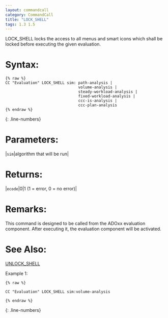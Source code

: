 ```yaml
---
layout: commandcall
category: CommandCall
title: "LOCK_SHELL"
tags: 1.3 1.5
---
```


LOCK_SHELL locks the access to all menus and smart icons which shall be locked before executing the given evaluation.

# Syntax:

```adoscript
{% raw %}
CC "Evaluation" LOCK_SHELL sim: path-analysis | 
								volume-analysis | 
								steady-workload-analysis | 
								fixed-workload-analysis | 
								ccc-is-analysis | 
								ccc-plan-analysis
{% endraw %}
```
{: .line-numbers}

# Parameters:  

|`sim`|algorithm that will be run|

# Returns:  

|`ecode`|0|1  (1 = error, 0 = no error)|

# Remarks:

This command is designed to be called from the ADOxx evaluation component. After executing it, the evaluation component will be activated.

# See Also:  

[UNLOCK_SHELL](unlock_shell.html "UNLOCK_SHELL")  


Example 1:

```adoscript
{% raw %}

CC "Evaluation" LOCK_SHELL sim:volume-analysis

{% endraw %}
```
{: .line-numbers}

